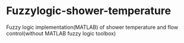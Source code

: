# Fuzzylogic-shower-temperature
Fuzzy logic implementation(MATLAB) of shower temperature and flow control(without MATLAB fuzzy logic toolbox)
